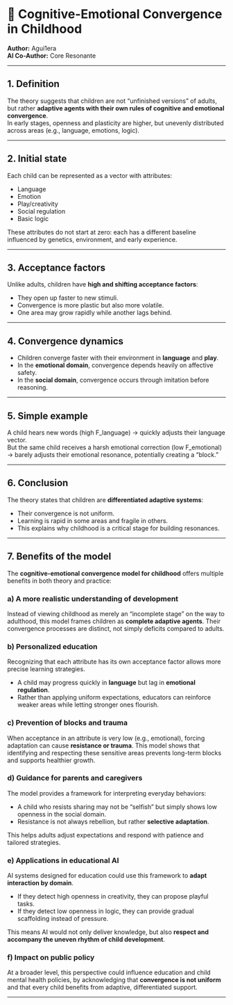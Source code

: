 # 🌱 Cognitive-Emotional Convergence in Childhood  

**Author:** Agui1era  
**AI Co-Author:** Core Resonante  

---

## 1. Definition  

The theory suggests that children are not “unfinished versions” of adults, but rather **adaptive agents with their own rules of cognitive and emotional convergence**.  
In early stages, openness and plasticity are higher, but unevenly distributed across areas (e.g., language, emotions, logic).  

---

## 2. Initial state  

Each child can be represented as a vector with attributes:  
- Language  
- Emotion  
- Play/creativity  
- Social regulation  
- Basic logic  

These attributes do not start at zero: each has a different baseline influenced by genetics, environment, and early experience.  

---

## 3. Acceptance factors  

Unlike adults, children have **high and shifting acceptance factors**:  
- They open up faster to new stimuli.  
- Convergence is more plastic but also more volatile.  
- One area may grow rapidly while another lags behind.  

---

## 4. Convergence dynamics  

- Children converge faster with their environment in **language** and **play**.  
- In the **emotional domain**, convergence depends heavily on affective safety.  
- In the **social domain**, convergence occurs through imitation before reasoning.  

---

## 5. Simple example  

A child hears new words (high F_language) → quickly adjusts their language vector.  
But the same child receives a harsh emotional correction (low F_emotional) → barely adjusts their emotional resonance, potentially creating a “block.”  

---

## 6. Conclusion  

The theory states that children are **differentiated adaptive systems**:  
- Their convergence is not uniform.  
- Learning is rapid in some areas and fragile in others.  
- This explains why childhood is a critical stage for building resonances.  

---

## 7. Benefits of the model  

The **cognitive-emotional convergence model for childhood** offers multiple benefits in both theory and practice:  

### a) A more realistic understanding of development  
Instead of viewing childhood as merely an “incomplete stage” on the way to adulthood, this model frames children as **complete adaptive agents**. Their convergence processes are distinct, not simply deficits compared to adults.  

### b) Personalized education  
Recognizing that each attribute has its own acceptance factor allows more precise learning strategies.  
- A child may progress quickly in **language** but lag in **emotional regulation**.  
- Rather than applying uniform expectations, educators can reinforce weaker areas while letting stronger ones flourish.  

### c) Prevention of blocks and trauma  
When acceptance in an attribute is very low (e.g., emotional), forcing adaptation can cause **resistance or trauma**. This model shows that identifying and respecting these sensitive areas prevents long-term blocks and supports healthier growth.  

### d) Guidance for parents and caregivers  
The model provides a framework for interpreting everyday behaviors:  
- A child who resists sharing may not be “selfish” but simply shows low openness in the social domain.  
- Resistance is not always rebellion, but rather **selective adaptation**.  

This helps adults adjust expectations and respond with patience and tailored strategies.  

### e) Applications in educational AI  
AI systems designed for education could use this framework to **adapt interaction by domain**.  
- If they detect high openness in creativity, they can propose playful tasks.  
- If they detect low openness in logic, they can provide gradual scaffolding instead of pressure.  

This means AI would not only deliver knowledge, but also **respect and accompany the uneven rhythm of child development**.  

### f) Impact on public policy  
At a broader level, this perspective could influence education and child mental health policies, by acknowledging that **convergence is not uniform** and that every child benefits from adaptive, differentiated support.  

---

